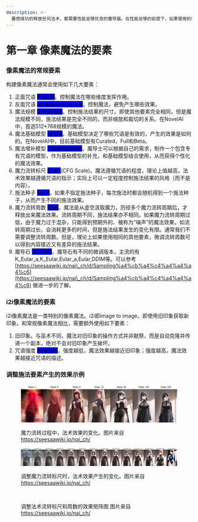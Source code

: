 ```yaml
---
description: >-
  要想成功的释放任何法术，都需要性能足够优良的魔导器。在性能足够的前提下，如果使用的要素完全相同且操作正确，使用任何公司制造的魔导器，都能得到完全相同的施法结果，只有施法时间会存在差异。如果你发现自己的魔导器性能不足，除购买新的魔导器外，也可以选择租赁瑟文型魔导器，或者和朋友py。无论如何，钞能力是解决魔导器问题的最简单方法，否则需要较高的施法智慧或者社交智慧。本书不对魔导器问题进行展开讨论。
---
```


# 第一章 像素魔法的要素

### 像素魔法的常规要素

构建像素魔法通常会使用如下几大要素：

1. 正面咒语 <mark style="background-color:blue;">Prompt</mark>。控制魔法在哪些维度发挥作用。
2. 反面咒语 <mark style="background-color:blue;">Undesired Content</mark>。控制魔法，避免产生哪些效果。
3. 魔法规模 <mark style="background-color:blue;">Resolution</mark>。控制施法结果的尺寸。即使其他要素完全相同，但是魔法规模不同，施法结果是完全不同的，而非缩放和裁切的关系。在NovelAI中，首选512\*768规模的魔法。
4. 魔法基础模型 <mark style="background-color:blue;">model</mark>。基础模型决定了哪些咒语是有效的，产生的效果是如何的。在NovelAI中，目前基础模型有Curated，Full和Beta。
5. 魔法增补模型 <mark style="background-color:blue;">Hypernetwork</mark>。魔导士可以根据自己的需求，制作一个包含专有咒语的模型，作为基础模型的补充，和基础模型结合使用，从而获得个性化的魔法效果。
6. 魔力流转标尺 <mark style="background-color:blue;">Scale</mark>(CFG Scale)。魔法遵循咒语的程度，理论上值越高，法术效果越遵循咒语的指示；实际上可以一定程度控制施法结果的风格（而不是内容）。
7. 施法种子 <mark style="background-color:blue;">Seed</mark>。如果不指定施法种子，每次施法时都会随机得到一个施法种子，从而产生不同的施法效果。
8. 魔力流转周数 <mark style="background-color:blue;">Step</mark>。魔法是从虚空汲取魔力，历经多个魔力流转周期后，才释放出来魔法效果。流转周期不同，施法结果亦不相同。如果魔力流转周期过低，由于魔力过于混杂，只能得到预期外的、被称为“噪声”的魔法效果。如流转周期过长，会消耗更多的时间，但是施法结果发生的变化有限。通常我们不需要调整流转周数。但是，理论上如果使用相同的其他要素，微调流转周数可以得到内容接近又有差异的施法结果。
9. 魔导石 <mark style="background-color:blue;">Sampler</mark>。魔导石有不同的微调版本，主流的有K\_Eular\_a,K\_Eular,Eular\_a,Eular,DDIM等。可以参考 [https://seesaawiki.jp/nai\_ch/d/Sampling%a4%cb%a4%c4%a4%a4%a4%c6](https://seesaawiki.jp/nai\_ch/d/Sampling%a4%cb%a4%c4%a4%a4%a4%c6) 做进一步的了解。



### i2i像素魔法的要素

i2i像素魔法是一类特别的像素魔法。i2i即image to image，即使用旧印象获取新印象。和常规像素魔法相比，需要额外使用如下要素：

1. 旧印象。与巫术不同，魔法对旧印象的操作方式并非献祭，而是自动克隆并传递一个副本，绝对不会对旧印象产生破坏。
2. 咒语强度 <mark style="background-color:blue;">Strength</mark>。强度越低，魔法效果越接近旧印象；强度越高，魔法效果越接近咒语的描述。



### 调整施法要素产生的效果示例

<figure><img src=".gitbook/assets/1-1.png" alt=""><figcaption><p>魔力流转过程中，法术效果的变化。图片来自<a href="https://seesaawiki.jp/nai_ch/">https://seesaawiki.jp/nai_ch/</a></p></figcaption></figure>

<figure><img src=".gitbook/assets/1-2.png" alt=""><figcaption><p>调整魔力流转标尺时，法术效果产生的变化。图片来自<a href="https://seesaawiki.jp/nai_ch/">https://seesaawiki.jp/nai_ch/</a></p></figcaption></figure>

<figure><img src=".gitbook/assets/1-3.png" alt=""><figcaption><p>调整法术流转标尺和周数的效果矩阵图 图片来自<a href="https://seesaawiki.jp/nai_ch/">https://seesaawiki.jp/nai_ch/</a></p></figcaption></figure>

